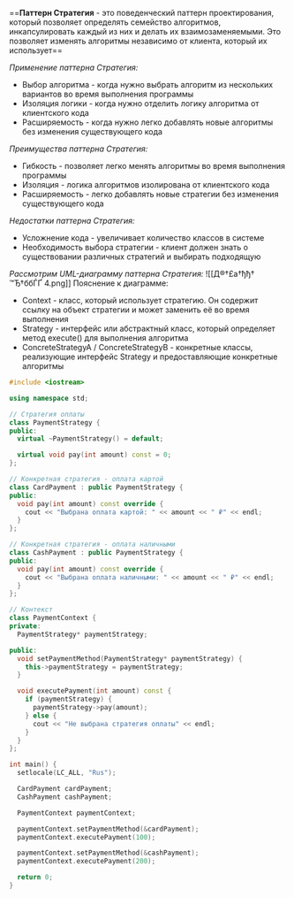 ==**Паттерн Стратегия** - это поведенческий паттерн проектирования, который позволяет определять семейство алгоритмов, инкапсулировать каждый из них и делать их взаимозаменяемыми. Это позволяет изменять алгоритмы независимо от клиента, который их использует==

*Применение паттерна Стратегия:*
* Выбор алгоритма - когда нужно выбрать алгоритм из нескольких вариантов во время выполнения программы
* Изоляция логики - когда нужно отделить логику алгоритма от клиентского кода
* Расширяемость - когда нужно легко добавлять новые алгоритмы без изменения существующего кода

*Преимущества паттерна Стратегия:*
* Гибкость - позволяет легко менять алгоритмы во время выполнения программы
* Изоляция - логика алгоритмов изолирована от клиентского кода
* Расширяемость - легко добавлять новые стратегии без изменения существующего кода

*Недостатки паттерна Стратегия:*
* Усложнение кода - увеличивает количество классов в системе
* Необходимость выбора стратегии - клиент должен знать о существовании различных стратегий и выбирать подходящую

*Рассмотрим UML-диаграмму паттерна Стратегия:*
![[Д®†£а†ђђ† ™Ђ†ббЃҐ 4.png]]
Пояснение к диаграмме:
* Context - класс, который использует стратегию. Он содержит ссылку на объект стратегии и может заменить её во время выполнения
* Strategy - интерфейс или абстрактный класс, который определяет метод execute() для выполнения алгоритма
* ConcreteStrategyA / ConcreteStrategyB - конкретные классы, реализующие интерфейс Strategy и предоставляющие конкретные алгоритмы

```cpp
#include <iostream>

using namespace std;

// Стратегия оплаты
class PaymentStrategy {
public:
  virtual ~PaymentStrategy() = default;

  virtual void pay(int amount) const = 0;
};

// Конкретная стратегия - оплата картой
class CardPayment : public PaymentStrategy {
public:
  void pay(int amount) const override {
    cout << "Выбрана оплата картой: " << amount << " ₽" << endl;
  }
};

// Конкретная стратегия - оплата наличными
class CashPayment : public PaymentStrategy {
public:
  void pay(int amount) const override {
    cout << "Выбрана оплата наличными: " << amount << " ₽" << endl;
  }
};

// Контекст
class PaymentContext {
private:
  PaymentStrategy* paymentStrategy;

public:
  void setPaymentMethod(PaymentStrategy* paymentStrategy) {
    this->paymentStrategy = paymentStrategy;
  }

  void executePayment(int amount) const {
    if (paymentStrategy) {
      paymentStrategy->pay(amount);
    } else {
      cout << "Не выбрана стратегия оплаты" << endl;
    }
  }
};

int main() {
  setlocale(LC_ALL, "Rus");

  CardPayment cardPayment;
  CashPayment cashPayment;

  PaymentContext paymentContext;

  paymentContext.setPaymentMethod(&cardPayment);
  paymentContext.executePayment(100);

  paymentContext.setPaymentMethod(&cashPayment);
  paymentContext.executePayment(200);

  return 0;
}
```